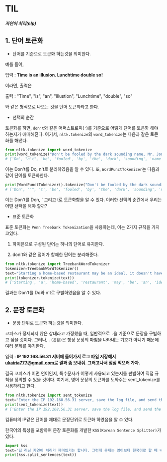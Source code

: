 # TIL

##### 자연어 처리(nlp)



## 1. 단어 토큰화

- 단어를 기준으로 토큰화 하는것을 의미한다.

예를 들어, 

입력 : **Time is an illusion. Lunchtime double so!**

이라면, 출력은

출력 : "Time", "is", "an", "illustion", "Lunchtime", "double", "so"

와 같은 형식으로 나오는 것을 단어 토큰화라고 한다.

- 선택의 순간

토큰화를 하면, `don't`와 같은 어퍼스트로피(`'`)를 기준으로 어떻게 단어를 토큰화 해야 하는지가 애매해진다. 여기서,  `nltk.tokenize`의 `word_tokenize`는 다음과 같은 토큰화를 해낸다.

```python
from nltk.tokenize import word_tokenize  
print(word_tokenize("Don't be fooled by the dark sounding name, Mr. Jone's Orphanage is as cheery as cheery goes for a pastry shop."))
# ['Do', "n't", 'be', 'fooled', 'by', 'the', 'dark', 'sounding', 'name', ',', 'Mr.', 'Jone', "'s", 'Orphanage', 'is', 'as', 'cheery', 'as', 'cheery', 'goes', 'for', 'a', 'pastry', 'shop', '.']  
```

이는 Don't를 Do, n't로 분리하였음을 알 수 있다. 또, `WordPunctTokenizer`는 다음과 같이 단어를 토큰화한다.

```python
print(WordPunctTokenizer().tokenize("Don't be fooled by the dark sounding name, Mr. Jone's Orphanage is as cheery as cheery goes for a pastry shop."))
# ['Don', "'", 't', 'be', 'fooled', 'by', 'the', 'dark', 'sounding', 'name', ',', 'Mr', '.', 'Jone', "'", 's', 'Orphanage', 'is', 'as', 'cheery', 'as', 'cheery', 'goes', 'for', 'a', 'pastry', 'shop', '.'] 
```

이는 Don't를 Don, ' 그리고 t로 토큰화함을 알 수 있다. 이러한 선택의 순간에서 우리는 어떤 선택을 해야 할까?



- 표준 토큰화

표준 토큰화는 `Penn Treebank Tokenization`을 사용하는데, 이는 2가지 규칙을 가지고있다.

1. 하이픈으로 구성된 단어는 하나의 단어로 유지한다.

2. don't와 같은 접어가 함께한 단어는 분리해준다.

```python
from nltk.tokenize import TreebankWordTokenizer
tokenizer=TreebankWordTokenizer()
text="Starting a home-based restaurant may be an ideal. it doesn't have a food chain or restaurant of their own."
print(tokenizer.tokenize(text))
# ['Starting', 'a', 'home-based', 'restaurant', 'may', 'be', 'an', 'ideal.', 'it', 'does', "n't", 'have', 'a', 'food', 'chain', 'or', 'restaurant', 'of', 'their', 'own', '.'] 
```

결과는 Don't를 Do와 n't로 구별하였음을 알 수 있다.



## 2. 문장 토큰화

- 문장 단위로 토큰화 하는것을 의미한다.

코퍼스가 정제되지 않은 상태라고 가정했을 때, 일반적으로 `.`을 기준으로 문장을 구별하고 싶을 것이다. 그러나, `.(온점)`은 항상 문장의 마침을 나타내는 기호가 아니기 때문에 여러 문제를 야기한다.

입력 : **IP 192.168.56.31 서버에 들어가서 로그 파일 저장해서 ukairia777@gmail.com로 결과 좀 보내줘. 그러고나서 점심 먹으러 가자.**

결국 코퍼스가 어떤 언어인지, 특수문자가 어떻게 사용되고 있는지를 판별하여 직접 규칙을 정의할 수 있을 것이다. 여기서, 영어 문장의 토큰화를 도와주는 sent_tokenize를 사용하려고 한다.

```python
from nltk.tokenize import sent_tokenize
text="Enter the IP 192.168.56.31 server, save the log file, and send the results to ukairia777@gmail.com. Then let's go eat lunch."
print(sent_tokenize(text))
# ['Enter the IP 192.168.56.31 server, save the log file, and send the results to ukairia777@gmail.com.', "Then let's go eat lunch."]
```

컴퓨터의 IP같은 단어를 제대로 문장단위로 토큰화 하였음을 알 수 있다.

한국어의 특성을 포함하여 문장 토큰화를 개발한 `KSS(Korean Sentence Splitter)`가 있다.

```python
import kss
text='딥 러닝 자연어 처리가 재미있기는 합니다. 그런데 문제는 영어보다 한국어로 할 때 너무 어려워요. 농담아니에요. 이제 해보면 알걸요?'
print(kss.split_sentences(text))
```

